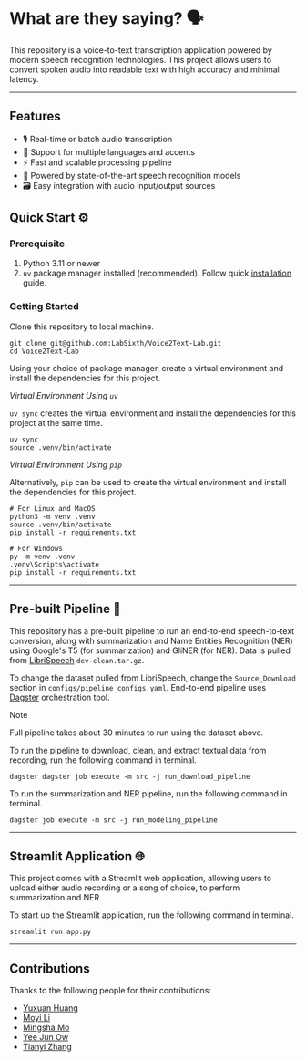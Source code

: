 # What are they saying? 🗣

This repository is a voice-to-text transcription application powered by modern speech recognition technologies.
This project allows users to convert spoken audio into readable text with high accuracy and minimal latency.

---

## Features

- 🎙️ Real-time or batch audio transcription
- 💬 Support for multiple languages and accents
- ⚡ Fast and scalable processing pipeline
- 🧠 Powered by state-of-the-art speech recognition models
- 🗃️ Easy integration with audio input/output sources

## Quick Start ⚙️

### Prerequisite

1. Python 3.11 or newer
2. `uv` package manager installed (recommended). Follow quick [installation](https://docs.astral.sh/uv/getting-started/installation/) guide.

### Getting Started

Clone this repository to local machine.

```shell
git clone git@github.com:LabSixth/Voice2Text-Lab.git
cd Voice2Text-Lab
```

Using your choice of package manager, create a virtual environment and install the dependencies for this project.

*Virtual Environment Using `uv`*

`uv sync` creates the virtual environment and install the dependencies for this project at the same time.

```shell
uv sync
source .venv/bin/activate
```

*Virtual Environment Using `pip`*

Alternatively, `pip` can be used to create the virtual environment and install the dependencies for this project.

```shell
# For Linux and MacOS
python3 -m venv .venv
source .venv/bin/activate
pip install -r requirements.txt

# For Windows
py -m venv .venv
.venv\Scripts\activate
pip install -r requirements.txt
```

---

## Pre-built Pipeline 🚀

This repository has a pre-built pipeline to run an end-to-end speech-to-text conversion, along with summarization and Name
Entities Recognition (NER) using Google's T5 (for summarization) and GliNER (for NER). Data is pulled from
[LibriSpeech](https://www.openslr.org/12) `dev-clean.tar.gz`.

To change the dataset pulled from LibriSpeech, change the `Source_Download` section in `configs/pipeline_configs.yaml`.
End-to-end pipeline uses [Dagster](https://dagster.io/) orchestration tool.

> [!NOTE]
> Full pipeline takes about 30 minutes to run using the dataset above.

To run the pipeline to download, clean, and extract textual data from recording, run the following command in terminal.

```shell
dagster dagster job execute -m src -j run_download_pipeline
```

To run the summarization and NER pipeline, run the following command in terminal.

```shell
dagster job execute -m src -j run_modeling_pipeline
```

---

## Streamlit Application 🌐

This project comes with a Streamlit web application, allowing users to upload either audio recording or a song of choice, to
perform summarization and NER.

To start up the Streamlit application, run the following command in terminal.

```shell
streamlit run app.py
```

---

## Contributions

Thanks to the following people for their contributions:

- [Yuxuan Huang](https://github.com/Eleanorhhhyxz)
- [Moyi Li](https://github.com/Moyi-Li)
- [Mingsha Mo](https://github.com/monicamomingsha)
- [Yee Jun Ow](https://github.com/YeeJunOw19)
- [Tianyi Zhang](https://github.com/th3ch103)

